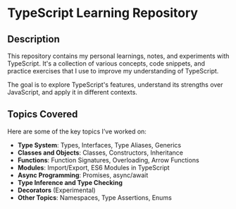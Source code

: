 # TypeScript Learning Repository

## Description

This repository contains my personal learnings, notes, and experiments with TypeScript. It's a collection of various concepts, code snippets, and practice exercises that I use to improve my understanding of TypeScript.

The goal is to explore TypeScript's features, understand its strengths over JavaScript, and apply it in different contexts.

## Topics Covered

Here are some of the key topics I’ve worked on:

- **Type System**: Types, Interfaces, Type Aliases, Generics
- **Classes and Objects**: Classes, Constructors, Inheritance
- **Functions**: Function Signatures, Overloading, Arrow Functions
- **Modules**: Import/Export, ES6 Modules in TypeScript
- **Async Programming**: Promises, async/await
- **Type Inference and Type Checking**
- **Decorators** (Experimental)
- **Other Topics**: Namespaces, Type Assertions, Enums
